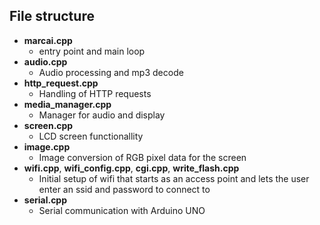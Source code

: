 ## File structure

- **marcai.cpp**
  - entry point and main loop
- **audio.cpp**
  - Audio processing and mp3 decode
- **http_request.cpp**
  - Handling of HTTP requests
- **media_manager.cpp**
  - Manager for audio and display
- **screen.cpp**
  - LCD screen functionallity
- **image.cpp**
  - Image conversion of RGB pixel data for the screen
- **wifi.cpp**, **wifi_config.cpp**, **cgi.cpp**, **write_flash.cpp**
  - Initial setup of wifi that starts as an access point and lets the
    user enter an ssid and password to connect to
- **serial.cpp**
  - Serial communication with Arduino UNO
